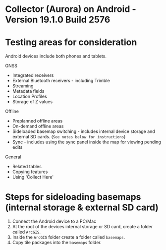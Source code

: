 # Collector (Aurora) on Android - Version 19.1.0 Build 2576

# Testing areas for consideration

Android devices include both phones and tablets.

GNSS
- Integrated receivers
- External Bluetooth receivers - including Trimble 
- Streaming
- Metadata fields
- Location Profiles
- Storage of Z values

Offline
- Preplanned offline areas
- On-demand offline areas
- Sideloaded basemap switching - includes internal device storage and external SD cards. (`See notes below for instructions`)
- Sync - includes using the sync panel inside the map for viewing pending edits

General
- Related tables
- Copying features
- Using 'Collect Here'

# Steps for sideloading basemaps (internal storage & external SD card)
1. Connect the Android device to a PC/Mac
2. At the root of the devices internal storage or SD card, create a folder called `ArcGIS`.
3. Inside the `ArcGIS` folder create a folder called `basemaps`.
4. Copy tile packages into the `basemaps` folder. 
